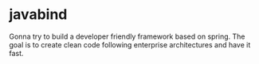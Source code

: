 # javabind
Gonna try to build a developer friendly framework based on spring. The goal is to create clean code following enterprise architectures and have it fast. 
